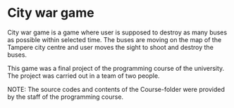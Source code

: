 # City war game

City war game is a game where user is supposed to destroy as 
many buses as possible within selected time. The buses are moving
on the map of the Tampere city centre and user moves the sight
to shoot and destroy the buses.

This game was a final project of the programming course of the
university. The project was carried out in a team of two people.

NOTE: The source codes and contents of the Course-folder were 
provided by the staff of the programming course.
